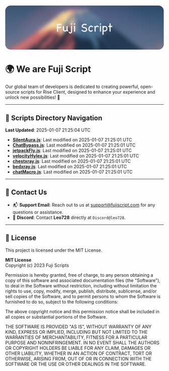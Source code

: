 ![Banner](.github/b.webp)

# 🌍 **We are Fuji Script**

Our global team of developers is dedicated to creating powerful, open-source scripts for Rise Client, designed to enhance your experience and unlock new possibilities! 🌟

---
<!-- SCRIPTS_NAVIGATION_START -->
## 📂 **Scripts Directory Navigation**

**Last Updated**: 2025-01-07 21:25:04 UTC

- **[SilentAura.js](scripts/SilentAura.js)**: Last modified on 2025-01-07 21:25:01 UTC
- **[ChatBypass.js](scripts/ChatBypass.js)**: Last modified on 2025-01-07 21:25:01 UTC
- **[jetpackFly.js](scripts/jetpackFly.js)**: Last modified on 2025-01-07 21:25:01 UTC
- **[velocityHylex.js](scripts/velocityHylex.js)**: Last modified on 2025-01-07 21:25:01 UTC
- **[chestxray.js](scripts/chestxray.js)**: Last modified on 2025-01-07 21:25:01 UTC
- **[bedxray.js](scripts/bedxray.js)**: Last modified on 2025-01-07 21:25:01 UTC
- **[chatMacro.js](scripts/chatMacro.js)**: Last modified on 2025-01-07 21:25:01 UTC

<!-- SCRIPTS_NAVIGATION_END -->

---

## 💬 **Contact Us**  
- 📬 **Support Email**: Reach out to us at [support@fujiscript.com](mailto:support@fujiscript.com) for any questions or assistance.  
- 💬 **Discord**: Contact **Leo728** directly at `Discord@leo728`.

---

## 📜 **License**

This project is licensed under the MIT License.  

**MIT License**  
Copyright (c) 2023 Fuji Scripts  

Permission is hereby granted, free of charge, to any person obtaining a copy of this software and associated documentation files (the "Software"), to deal in the Software without restriction, including without limitation the rights to use, copy, modify, merge, publish, distribute, sublicense, and/or sell copies of the Software, and to permit persons to whom the Software is furnished to do so, subject to the following conditions:  

The above copyright notice and this permission notice shall be included in all copies or substantial portions of the Software.  

THE SOFTWARE IS PROVIDED "AS IS", WITHOUT WARRANTY OF ANY KIND, EXPRESS OR IMPLIED, INCLUDING BUT NOT LIMITED TO THE WARRANTIES OF MERCHANTABILITY, FITNESS FOR A PARTICULAR PURPOSE AND NONINFRINGEMENT. IN NO EVENT SHALL THE AUTHORS OR COPYRIGHT HOLDERS BE LIABLE FOR ANY CLAIM, DAMAGES OR OTHER LIABILITY, WHETHER IN AN ACTION OF CONTRACT, TORT OR OTHERWISE, ARISING FROM, OUT OF OR IN CONNECTION WITH THE SOFTWARE OR THE USE OR OTHER DEALINGS IN THE SOFTWARE.  
